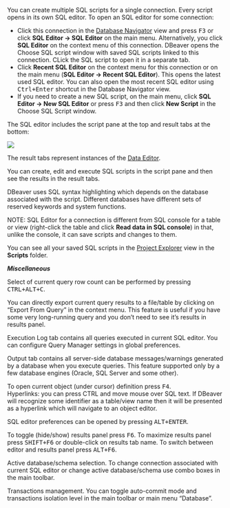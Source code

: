 You can create multiple SQL scripts for a single connection. Every script opens in its own SQL editor. 
To open an SQL editor for some connection:
* Click this connection in the [Database Navigator](https://github.com/serge-rider/dbeaver/wiki/Database-Navigator) view and press <kbd>F3</kbd> or click **SQL Editor -> SQL Editor** on the main menu. Alternatively, you click **SQL Editor** on the context menu of this connection. DBeaver opens the Choose SQL script window with saved SQL scripts linked to this connection. CLick the SQL script to open it in a separate tab.
* Click **Recent SQL Editor** on the context menu for this connection or on the main menu (**SQL Editor -> Recent SQL Editor**). This opens the latest used SQL editor. You can also open the most recent SQL editor using <kbd>Ctrl+Enter</kbd> shortcut in the Database Navigator view.
* If you need to create a new SQL script, on the main menu, click **SQL Editor -> New SQL Editor** or press <kbd>F3</kbd> and then click **New Script** in the Choose SQL Script window. 

The SQL editor includes the script pane at the top and result tabs at the bottom:

<img src="https://www.dropbox.com/s/3ayxw9jpyr0cmqk/SQL%20Editor.png?raw=1"/>

The result tabs represent instances of the [Data Editor](https://github.com/serge-rider/dbeaver/wiki/Data-Editor).

You can create, edit and execute SQL scripts in the script pane and then see the results in the result tabs. 
 
DBeaver uses SQL syntax highlighting which depends on the database associated with the script. Different databases have different sets of reserved keywords and system functions.

NOTE: SQL Editor for a connection is different from SQL console for a table or view (right-click the table and click **Read data in SQL console**) in that, unlike the console, it can save scripts and changes to them.

You can see all your saved SQL scripts in the [Project Explorer](https://github.com/serge-rider/dbeaver/wiki/Project-Explorer) view in the **Scripts** folder.



***Miscellaneous***

Select of current query row count can be performed by pressing <kbd>CTRL+ALT+C</kbd>.  

You can directly export current query results to a file/table by clicking on “Export From Query” in the context menu. This feature is useful if you have some very long-running query and you don’t need to see it’s results in results panel.  

Execution Log tab contains all queries executed in current SQL editor. You can configure Query Manager settings in global preferences.

Output tab contains all server-side database messages/warnings generated by a database when you execute queries. This feature supported only by a few database engines (Oracle, SQL Server and some other). 

To open current object (under cursor) definition press <kbd>F4</kbd>.  
Hyperlinks: you can press CTRL and move mouse over SQL text. If DBeaver will recognize some identifier as a table/view name then it will be presented as a hyperlink which will navigate to an object editor.  


SQL editor preferences can be opened by pressing <kbd>ALT+ENTER</kbd>.

To toggle (hide/show) results panel press <kbd>F6</kbd>.
To maximize results panel press <kbd>SHIFT+F6</kbd> or double-click on results tab name.
To switch between editor and results panel press <kbd>ALT+F6</kbd>.

Active database/schema selection. To change connection associated with current SQL editor or change active database/schema use combo boxes in the main toolbar.

Transactions management. You can toggle auto-commit mode and transactions isolation level in the main toolbar or main menu “Database”. 
